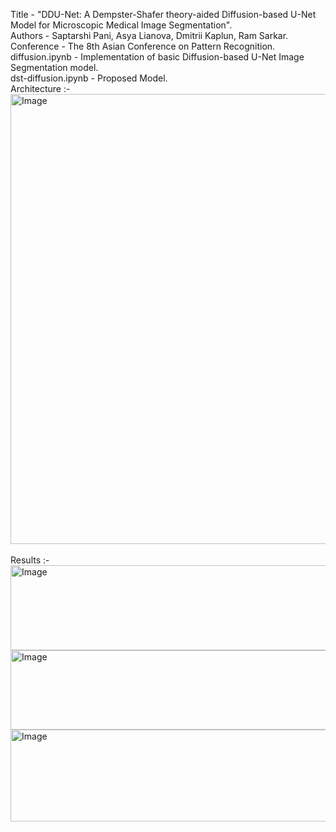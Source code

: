 Title - "DDU-Net: A Dempster-Shafer theory-aided Diffusion-based U-Net Model for Microscopic Medical Image Segmentation". <br />
Authors - Saptarshi Pani, Asya Lianova, Dmitrii Kaplun, Ram Sarkar. <br />
Conference - The 8th Asian Conference on Pattern Recognition. <br />
diffusion.ipynb - Implementation of basic Diffusion-based U-Net Image Segmentation model. <br />
dst-diffusion.ipynb - Proposed Model. <br />
Architecture :- <br />
<img width="1280" height="720" alt="Image" src="https://github.com/user-attachments/assets/919078a3-fbd0-4a0e-85df-501d7c9d88eb" />
<br /><br />
Results :- <br />
<img width="621" height="136" alt="Image" src="https://github.com/user-attachments/assets/04ccff0f-925f-4db5-9c7d-49790b0036d8" /> <br />
<img width="621" height="127" alt="Image" src="https://github.com/user-attachments/assets/d99a77bf-e001-430a-9c5a-b5139b0a4ff2" /> <br />
<img width="622" height="147" alt="Image" src="https://github.com/user-attachments/assets/8b3e29eb-58c2-47fe-a5fe-3570e422c996" />
